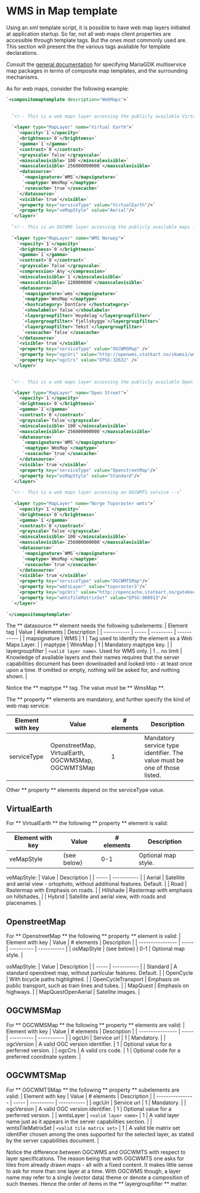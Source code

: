 # WMS in Map template

Using an xml template script, it is possible to have web map layers initiated at application startup. So far, not all web maps client properties are accessible through template tags. But the ones most commonly used are. This section will present the the various tags available for template declarations.

Consult the [general documentation](maria_gdk/maps/config/templates&#compositemaptemplate) for specifying MariaGDK multiservice map packages in terms of composite map templates, and the surrounding mechanisms.

As for web maps, consider the following example:

```xml
`<compositemaptemplate description="WebMaps">`
  
  
  `<!-- This is a web maps layer accessing the publicly available Virtual Earth service -->`
  
  `<layer type="MapLayer" name="Virtual Earth">`
    `<opacity>`1`</opacity>`
    `<brightness>`0`</brightness>`
    `<gamma>`1`</gamma>`
    `<contrast>`0`</contrast>`
    `<grayscale>`false`</grayscale>`
    `<minscalevisible>`100`</minscalevisible>`
    `<maxscalevisible>`256000000000`</maxscalevisible>`
    `<datasource>`
      `<mapsignature>`WMS`</mapsignature>`
      `<maptype>`WmsMap`</maptype>`
      `<usecache>`true`</usecache>`
    `</datasource>`
    `<visible>`true`</visible>`
    `<property key="serviceType" value="VirtualEarth"/>`
    `<property key="veMapStyle" value="Aerial"/>`
  `</layer>`
  
  `<!-- This is an OGCWMS layer accessing the publicly available maps from Kartverket  -->`
  
  `<layer type="MapLayer" name="WMS Norway">`
    `<opacity>`1`</opacity>`
    `<brightness>`0`</brightness>`
    `<gamma>`1`</gamma>`
    `<contrast>`0`</contrast>`
    `<grayscale>`false`</grayscale>`
    `<compression>`Any`</compression>`
    `<minscalevisible>`1`</minscalevisible>`
    `<maxscalevisible>`128000000`</maxscalevisible>`
    `<datasource>`
      `<mapsignature>`wms`</mapsignature>`
      `<maptype>`WmsMap`</maptype>`
      `<hostcategory>`DontCare`</hostcategory>`
      `<showlabels>`false`</showlabels>`
      `<layergroupfilter>`Hoydelag`</layergroupfilter>`
      `<layergroupfilter>`fjellskygge`</layergroupfilter>`
      `<layergroupfilter>`Tekst`</layergroupfilter>`
      `<usecache>`false`</usecache>`
    `</datasource>`
    `<visible>`true`</visible>`
    `<property key="serviceType" value="OGCWMSMap" />`
    `<property key="ogcUri" value="http://openwms.statkart.no/skwms1/wms.topo2?" />`
    `<property key="ogcCrs" value="EPSG:32632" />`
  `</layer>`

  
  `<!-- This is a web maps layer accessing the publicly available Open Street service -->`

  `<layer type="MapLayer" name="Open Street">`
    `<opacity>`1`</opacity>`
    `<brightness>`0`</brightness>`
    `<gamma>`1`</gamma>`
    `<contrast>`0`</contrast>`
    `<grayscale>`false`</grayscale>`
    `<minscalevisible>`100`</minscalevisible>`
    `<maxscalevisible>`256000000000`</maxscalevisible>`
    `<datasource>`
      `<mapsignature>`WMS`</mapsignature>`
      `<maptype>`WmsMap`</maptype>`
      `<usecache>`true`</usecache>`
    `</datasource>`
    `<visible>`true`</visible>`
    `<property key="serviceType" value="OpenstreetMap"/>`
    `<property key="osMapStyle" value="Standard"/>`
  `</layer>`
  
  `<!-- This is a web maps layer accessing an OGCWMTS service -->`
  
  `<layer type="MapLayer" name="Norge Toporaster wmts">`
    `<opacity>`1`</opacity>`
    `<brightness>`0`</brightness>`
    `<gamma>`1`</gamma>`
    `<contrast>`0`</contrast>`
    `<grayscale>`false`</grayscale>`
    `<minscalevisible>`100`</minscalevisible>`
    `<maxscalevisible>`256000000000`</maxscalevisible>`
    `<datasource>`
      `<mapsignature>`WMS`</mapsignature>`
      `<maptype>`WmsMap`</maptype>`
      `<usecache>`true`</usecache>`
    `</datasource>`
    `<visible>`true`</visible>`
    `<property key="serviceType" value="OGCWMTSMap"/>`
    `<property key="wmtsLayer" value="toporaster3"/>`
    `<property key="ogcUri" value="http://opencache.statkart.no/gatekeeper/gk/gk.open_wmts"/>`
    `<property key="wmtsTileMatrixSet" value="EPSG:900913"/>`
  `</layer>`
  
`</compositemaptemplate>`
```

The ** datasource ** element needs the following subelements:
 | Element tag      | Value                                  | #elements     | Description                                                                                                                                                                                                                      | 
 | -----------      | -----                                  | ---------     | -----------                                                                                                                                                                                                                      | 
 | mapsignature     | WMS                                    | 1             | Tag used to identify the element as a Web Maps Layer.                                                                                                                                                                            | 
 | maptype          | WmsMap                                 | 1             | Mandatory maptype key.                                                                                                                                                                                                           | 
 | layergroupfilter | `<valid layer name>`. Used for WMS only. | 1 .. no limit | Knowledge of available layers and their names requires that the server capabilities document has been downloaded and looked into - at least once upon a time. If omitted or empty, nothing will be asked for, and nothing shown. | 

Notice the ** maptype ** tag. The value *must* be ** WmsMap **.

The ** property ** elements are mandatory, and further specify the kind of web map service:

 | Element with key | Value                                              | # elements | Description                                                               | 
 | ---------------- | -----                                              | ---------- | -----------                                                               | 
 | serviceType      | OpenstreetMap, VirtualEarth, OGCWMSMap, OGCWMTSMap | 1          | Mandatory service type identifier. The value must be one of those listed. | 

Other ** property ** elements depend on the serviceType value.

## VirtualEarth

For ** VirtualEarth ** the following ** property ** element is valid:

 | Element with key | Value       | # elements | Description         | 
 | ---------------- | -----       | ---------- | -----------         | 
 | veMapStyle       | (see below) | 0-1        | Optional map style. | 

veMapStyle:
 | Value     | Description                                                                  | 
 | -----     | -----------                                                                  | 
 | Aerial    | Satellite and aerial view - ortophoto, without additional features. Default. | 
 | Road      | Rastermap with Emphasis on roads.                                            | 
 | Hillshade | Rastermap with emphasis on hillshades.                                       | 
 | Hybrid    | Satellite and aerial view, with roads and placenames.                        | 

## OpenstreetMap

For ** OpenstreetMap ** the following ** property ** element is valid:
 | Element with key | Value       | # elements | Description         | 
 | ---------------- | -----       | ---------- | -----------         | 
 | osMapStyle       | (see below) | 0-1        | Optional map style. | 

osMapStyle:
 | Value              | Description                                                      | 
 | -----              | -----------                                                      | 
 | Standard           | A standard openstreet map, without particular features. Default. | 
 | OpenCycle          | With bicycle paths highlighted.                                  | 
 | OpenCycleTransport | Emphasis on public transport, such as train lines and tubes.     | 
 | MapQuest           | Emphasis on highways.                                            | 
 | MapQuestOpenAerial | Satellite  images.                                               | 

## OGCWMSMap

For ** OGCWMSMap ** the following ** property ** elements are valid:
 | Element with key | Value                           | # elements | Description                                      | 
 | ---------------- | -----                           | ---------- | -----------                                      | 
 | ogcUri           | Service url                     | 1          | Mandatory.                                       | 
 | ogcVersion       | A valid OGC version identifier. | 1          | Optional value for a perferred version.          | 
 | ogcCrs           | A valid crs code.               | 1          | Optional code for a preferred coordinate system. | 


## OGCWMTSMap

For ** OGCWMTSMap ** the following ** property ** subelements are valid:
 | Element with key  | Value                           | # elements | Description                                                                                                                               | 
 | ----------------  | -----                           | ---------- | -----------                                                                                                                               | 
 | ogcUri            | Service url                     | 1          | Mandatory.                                                                                                                                | 
 | ogcVersion        | A valid OGC version identifier. | 1          | Optional value for a perferred version.                                                                                                   | 
 | wmtsLayer         | `<valid layer name>`              | 1          | A valid layer name just as it appears in the server capabilities section.                                                                 | 
 | wmtsTileMatrixSet | `<valid tile matrix set>`         | 1          | A valid tile matrix set identifier chosen among the ones supported for the selected layer, as stated by the server capabilities document. | 

Notice the difference between OGCWMS and OGCWMTS with respect to layer specifications. The reason being that with OGCWMTS one asks for tiles from already drawn maps - all with a fixed content. It makes little sense to ask for more than one layer at a time. With OGCWMS though, a layer name may refer to a single (vector data) theme or denote a composition of such themes. Hence the order of items in the ** layergroupfilter ** matter.      
































 

























